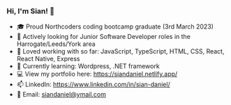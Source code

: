 ### Hi, I'm Sian! 👋
- :mortar_board: Proud Northcoders coding bootcamp graduate (3rd March 2023)
- :eyes: Actively looking for Junior Software Developer roles in the Harrogate/Leeds/York area
- :sparkling_heart: Loved working with so far: JavaScript, TypeScript, HTML, CSS, React, React Native, Express
-  🌱 Currently learning: Wordpress, .NET framework
- :computer: View my portfolio here: https://siandaniel.netlify.app/
- 📫 LinkedIn: https://www.linkedin.com/in/sian-daniel/
- :email: Email: siandaniel@ymail.com

